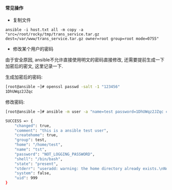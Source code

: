 #### 常见操作

* 复制文件

```
ansible -i host.txt all -m copy -a "src=/root/rocky/tmp/trans_service.tar.gz  dest=/var/www/trans_service.tar.gz owner=root group=root mode=0755"
```

* 修改某个用户的密码

由于安全原因, ansible不允许直接使用明文的密码直接修改, 还需要提前生成一下加密后的密文, 这里记录一下.

生成加密后的密码:

```bash
[root@ansible ~]# openssl passwd -salt -1 "123456"
1DhUWqz2JZqc
```

修改密码:

```bash
[root@ansible ~]# ansible -m user -a "name=test password=1DhUWqz2JZqc comment='test user' shell=/bin/bash"

SUCCESS => {
    "changed": true, 
    "comment": "this is a ansible test user", 
    "createhome": true, 
    "group": test, 
    "home": "/home/test", 
    "name": "tst", 
    "password": "NOT_LOGGING_PASSWORD", 
    "shell": "/bin/bash", 
    "state": "present", 
    "stderr": "useradd: warning: the home directory already exists.\nNot copying any file from skel directory into it.\n", 
    "system": false, 
    "uid": 999
}
```
